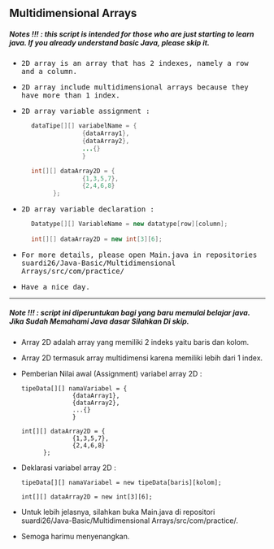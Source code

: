 ## Multidimensional Arrays
##### Notes !!! : this script is intended for those who are just starting to learn java. If you already understand basic Java, please skip it.

- <samp>2D array is an array that has 2 indexes, namely a row and a column.</samp>

- <samp>2D array include multidimensional arrays because they have more than 1 index.</samp>

- <samp>2D array variable assignment :</samp> 
      
```java
      dataTipe[][] variabelName = {
                    {dataArray1},
                    {dataArray2},
                    ...{}
                    }

      int[][] dataArray2D = {
                    {1,3,5,7},
                    {2,4,6,8}
            };
```

- <samp>2D array variable declaration :</samp>

```java
      Datatype[][] VariableName = new datatype[row][column];
      
      int[][] dataArray2D = new int[3][6];
```

- <samp>For more details, please open Main.java in repositories suardi26/Java-Basic/Multidimensional Arrays/src/com/practice/</samp>

- <samp>Have a nice day.</samp>

---

##### Note !!! : script ini diperuntukan bagi yang baru memulai belajar java. Jika Sudah Memahami Java dasar Silahkan Di skip.


- Array 2D adalah array yang memiliki 2 indeks yaitu baris dan kolom.

- Array 2D termasuk array multidimensi karena memiliki lebih dari 1 index.

- Pemberian Nilai awal (Assignment) variabel array 2D :
      
      tipeData[][] namaVariabel = {
                    {dataArray1},
                    {dataArray2},
                    ...{}
                    }

      int[][] dataArray2D = {
                    {1,3,5,7},
                    {2,4,6,8}
            }; 

- Deklarasi variabel array 2D :
 
      tipeData[][] namaVariabel = new tipeData[baris][kolom];
      
      int[][] dataArray2D = new int[3][6];
      
- Untuk lebih jelasnya, silahkan buka Main.java di repositori suardi26/Java-Basic/Multidimensional Arrays/src/com/practice/.

- Semoga harimu menyenangkan.
